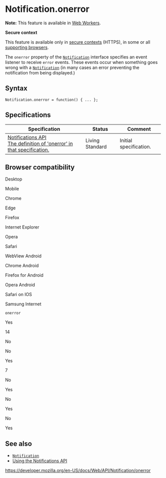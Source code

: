 Notification.onerror
====================

**Note:** This feature is available in [Web Workers](../web_workers_api).

**Secure context**

This feature is available only in [secure contexts](https://developer.mozilla.org/en-US/docs/Web/Security/Secure_Contexts) (HTTPS), in some or all [supporting browsers](#browser_compatibility).

The `onerror` property of the [`Notification`](../notification) interface specifies an event listener to receive <span class="page-not-created">`error`</span> events. These events occur when something goes wrong with a [`Notification`](../notification) (in many cases an error preventing the notification from being displayed.)

Syntax
------

    Notification.onerror = function() { ... };

Specifications
--------------

<table><thead><tr class="header"><th>Specification</th><th>Status</th><th>Comment</th></tr></thead><tbody><tr class="odd"><td><a href="https://notifications.spec.whatwg.org/#dom-notification-onerror">Notifications API<br />
<span class="small">The definition of 'onerror' in that specification.</span></a></td><td><span class="spec-living">Living Standard</span></td><td>Initial specification.</td></tr></tbody></table>

Browser compatibility
---------------------

Desktop

Mobile

Chrome

Edge

Firefox

Internet Explorer

Opera

Safari

WebView Android

Chrome Android

Firefox for Android

Opera Android

Safari on IOS

Samsung Internet

`onerror`

Yes

14

No

No

Yes

7

No

Yes

No

Yes

No

Yes

See also
--------

-   [`Notification`](../notification)
-   [Using the Notifications API](../notifications_api/using_the_notifications_api)

<a href="https://developer.mozilla.org/en-US/docs/Web/API/Notification/onerror" class="_attribution-link">https://developer.mozilla.org/en-US/docs/Web/API/Notification/onerror</a>
